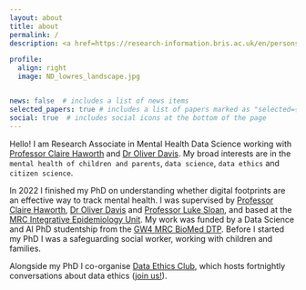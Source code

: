 ```yaml
---
layout: about
title: about
permalink: /
description: <a href=https://research-information.bris.ac.uk/en/persons/nina-di-cara target=blank>University of Bristol</a>

profile:
  align: right
  image: ND_lowres_landscape.jpg


news: false  # includes a list of news items
selected_papers: true # includes a list of papers marked as "selected={true}"
social: true  # includes social icons at the bottom of the page
---
```


Hello! I am Research Associate in Mental Health Data Science working with [Professor Claire Haworth](https://research-information.bris.ac.uk/en/persons/claire-m-a-haworth) and [Dr Oliver Davis](https://research-information.bris.ac.uk/en/persons/oliver-s-davis). My broad interests are in the `mental health of children and parents`, `data science`, `data ethics` and `citizen science`. 

In 2022 I finished my PhD on understanding whether digital footprints are an effective way to track mental health.
I was supervised by [Professor Claire Haworth](https://research-information.bris.ac.uk/en/persons/claire-m-a-haworth), [Dr Oliver Davis](https://research-information.bris.ac.uk/en/persons/oliver-s-davis) and [Professor Luke Sloan](https://www.cardiff.ac.uk/people/view/38080-sloan-luke), and based at the [MRC Integrative Epidemiology Unit](http://www.bristol.ac.uk/integrative-epidemiology/). My work was funded by a Data Science and AI PhD studentship from the [GW4 MRC BioMed DTP](https://www.gw4biomed.ac.uk/). Before I started my PhD I was a safeguarding social worker, working with children and families. 


Alongside my PhD I co-organise [Data Ethics Club](https://dataethicsclub.com/), which hosts fortnightly conversations about data ethics ([join us!](https://dataethicsclub.com/join_in/join_in.html)).
